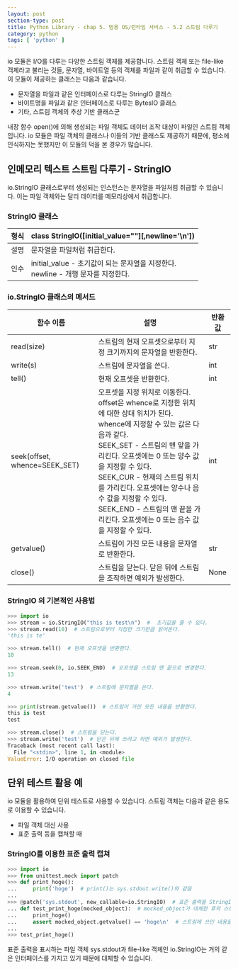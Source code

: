 ```yaml
---
layout: post
section-type: post
title: Python Library - chap 5. 범용 OS/런타임 서비스 - 5.2 스트림 다루기
category: python
tags: [ 'python' ]
---
```

io 모듈은 I/O를 다루는 다양한 스트림 객체를 제공합니다. 스트림 객체 또는 file-like 객체라고 불리는 것들, 문자열, 바이트열 등의 객체를 파일과 같이 취급할 수 있습니다. 이 모듈이 제공하는 클래스는 다음과 같습니다.

- 문자열을 파일과 같은 인터페이스로 다루는 StringIO 클래스
- 바이트명을 파일과 같은 인터페이스로 다루는 BytesIO 클래스
- 기타, 스트림 객체의 추상 기반 클래스군

내장 함수 open()에 의해 생성되는 파일 객체도 데이터 조작 대상이 파일인 스트림 객체입니다. io 모듈은 파일 객체의 클래스나 이들의 기반 클래스도 제공하기 때문에, 평소에 인식하지는 못했지만 이 모듈의 덕을 본 경우가 많습니다.

## 인메모리 텍스트 스트림 다루기 - StringIO
io.StringIO 클래스로부터 생성되는 인스턴스는 문자열을 파일처럼 취급할 수 있습니다. 이는 파일 객체와는 달리 데이터를 메모리상에서 취급합니다.

### StringIO 클래스

형식 | class StringIO([initial_value=""][,newline='\n'])
---|---
설명 | 문자열을 파일처럼 취급한다.
인수 | initial_value - 초기값이 되는 문자열을 지정한다. <br> newline - 개행 문자를 지정한다.

### io.StringIO 클래스의 메서드

함수 이름 | 설명 | 반환값
---|---|---
read(size) | 스트림의 현재 오프셋으로부터 지정 크기까지의 문자열을 반환한다. | str
write(s) | 스트림에 문자열을 쓴다. | int
tell() | 현재 오프셋을 반환한다. | int
seek(offset, whence=SEEK_SET) | 오프셋을 지정 위치로 이동한다. offset은 whence로 지정한 위치에 대한 상대 위치가 된다. <br> whence에 지정할 수 있는 값은 다음과 같다. <br> SEEK_SET - 스트림의 맨 앞을 가리킨다. 오프셋에는 0 또는 양수 값을 지정할 수 있다. <br> SEEK_CUR - 현재의 스트림 위치를 가리킨다. 오프셋에는 양수나 음수 값을 지정할 수 있다. <br> SEEK_END - 스트림의 맨 끝을 가리킨다. 오프셋에는 0 또는 음수 값을 지정할 수 있다. | int
getvalue() | 스트림이 가진 모든 내용을 문자열로 반환한다. | str
close() | 스트림을 닫는다. 닫은 뒤에 스트림을 조작하면 예외가 발생한다. | None

### StringIO 의 기본적인 사용법

```python
>>> import io
>>> stream = io.StringIO("this is test\n")  #  초기값을 줄 수 있다.
>>> stream.read(10)  # 스트림으로부터 지정한 크기만큼 읽어온다.
'this is te'

>>> stream.tell()  # 현재 오프셋을 반환한다.
10

>>> stream.seek(0, io.SEEK_END)  # 오프셋을 스트림 맨 끝으로 변경한다.
13

>>> stream.write('test')  # 스트림에 문자열을 쓴다.
4

>>> print(stream.getvalue())  # 스트림이 가진 모든 내용을 반환한다.
this is test
test

>>> stream.close()  # 스트림을 닫는다.
>>> stream.write('test')  # 닫은 뒤에 쓰려고 하면 예외가 발생한다.
Traceback (most recent call last):
  File "<stdin>", line 1, in <module>
ValueError: I/O operation on closed file
```

## 단위 테스트 활용 예
io 모듈을 활용하여 단위 테스트로 사용할 수 있습니다. 스트림 객체는 다음과 같은 용도로 이용할 수 있습니다.

- 파일 객체 대신 사용
- 표준 출력 등을 캡쳐할 때

### StringIO를 이용한 표준 출력 캡쳐

```python
>>> import io
>>> from unittest.mock import patch
>>> def print_hoge():
...     print('hoge')  # print()는 sys.stdout.write()와 같음
...
>>> @patch('sys.stdout', new_callable=io.StringIO)  # 표준 출력을 StringIO로 대체
... def test_print_hoge(mocked_object):  # mocked_object가 대체한 후의 스트림
...     print_hoge()
...     assert mocked_object.getvalue() == 'hoge\n'  # 스트림에 쓰인 내용을 검증함
...
>>> test_print_hoge()
```

표준 출력을 표시하는 파일 객체 sys.stdout과 file-like 객체인 io.StringIO는 거의 같은 인터페이스를 가지고 있기 때문에 대체할 수 있습니다.
